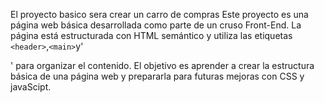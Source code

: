 El proyecto basico sera crear un carro de compras
Este proyecto es una página web básica desarrollada como parte de un cruso Front-End.
La página está estructurada con HTML semántico y utiliza las etiquetas `<header>`,`<main>`y'<footer>' para organizar el contenido. El objetivo es aprender a crear la estructura básica de una página web y prepararla para futuras mejoras con CSS y javaScipt.

